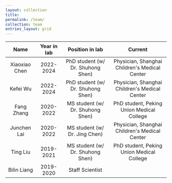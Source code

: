 ```yaml
---
layout: collection
title: 
permalink: /team/
collection: team
entries_layout: grid
---
```



| Name          | Year in lab   | Position in lab       | Current          |
| :-----------: | :-----------: | :-------------------: | :--------------: |
| Xiaoxiao Chen | 2022-2024     | PhD student (w/ Dr. Shuhong Shen)          | Physician, Shanghai Children's Medical Center |  
| Kefei Wu      | 2022-2024     | PhD student (w/ Dr. Shuhong Shen)          | Physician, Shanghai Children's Medical Center |  
| Fang Zhang    | 2020-2022     | MS student (w/ Dr. Shuhong Shen)           | PhD student, Peking Union Medical College |  
| Junchen Lai   | 2020-2022     | MS student (w/ Dr. Jing Chen)           | Physician, Shanghai Children's Medical Center |  
| Ting Liu      | 2019-2021     | MS student (w/ Dr. Shuhong Shen)           | PhD student, Peking Union Medical College |  
| Bilin Liang   | 2019-2020     | Staff Scientist      |                              |  
